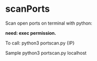 # scanPorts
Scan open ports on terminal with python: 

**need: exec permission.**

To call:
python3 portscan.py {IP} 

Sample
python3 portscan.py localhost
